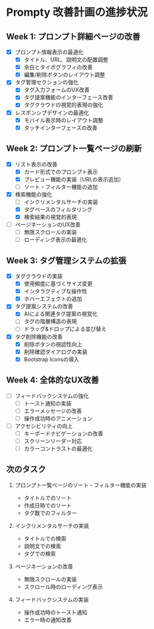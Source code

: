 # Prompty 改善計画の進捗状況

## Week 1: プロンプト詳細ページの改善
- [x] プロンプト情報表示の最適化
  - [x] タイトル、URL、説明文の配置調整
  - [x] 余白とタイポグラフィの改善
  - [x] 編集/削除ボタンのレイアウト調整
- [x] タグ管理セクションの強化
  - [x] タグ入力フォームのUX改善
  - [x] タグ提案機能のインターフェース改善
  - [x] タグクラウドの視覚的表現の強化
- [x] レスポンシブデザインの最適化
  - [x] モバイル表示時のレイアウト調整
  - [x] タッチインターフェースの改善

## Week 2: プロンプト一覧ページの刷新
- [x] リスト表示の改善
  - [x] カード形式でのプロンプト表示
  - [x] プレビュー機能の実装（URLの表示追加）
  - [ ] ソート・フィルター機能の追加
- [x] 検索機能の強化
  - [ ] インクリメンタルサーチの実装
  - [x] タグベースのフィルタリング
  - [x] 検索結果の視覚的表現
- [ ] ページネーションのUX改善
  - [ ] 無限スクロールの実装
  - [ ] ローディング表示の最適化

## Week 3: タグ管理システムの拡張
- [x] タグクラウドの実装
  - [x] 使用頻度に基づくサイズ変更
  - [x] インタラクティブな操作性
  - [x] ホバーエフェクトの追加
- [x] タグ提案システムの改善
  - [x] AIによる関連タグ提案の視覚化
  - [ ] タグの階層構造の表現
  - [ ] ドラッグ&ドロップによる並び替え
- [x] タグ削除機能の改善
  - [x] 削除ボタンの視認性向上
  - [x] 削除確認ダイアログの実装
  - [x] Bootstrap Iconsの導入

## Week 4: 全体的なUX改善
- [ ] フィードバックシステムの強化
  - [ ] トースト通知の実装
  - [ ] エラーメッセージの改善
  - [ ] 操作成功時のアニメーション
- [ ] アクセシビリティの向上
  - [ ] キーボードナビゲーションの改善
  - [ ] スクリーンリーダー対応
  - [ ] カラーコントラストの最適化

## 次のタスク
1. プロンプト一覧ページのソート・フィルター機能の実装
   - タイトルでのソート
   - 作成日時でのソート
   - タグ数でのフィルター

2. インクリメンタルサーチの実装
   - タイトルでの検索
   - 説明文での検索
   - タグでの検索

3. ページネーションの改善
   - 無限スクロールの実装
   - スクロール時のローディング表示

4. フィードバックシステムの実装
   - 操作成功時のトースト通知
   - エラー時の通知改善